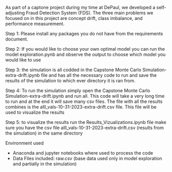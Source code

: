 As part of a captone project during my time at DePaul, we developed a self-adjusting Fraud Detection System (FDS). The three main problems we focused on in this project are concept drift, class imbalance, and performance measurement.


Step 1: Please install any packages you do not have from the requirements document.

Step 2: If you would like to choose your own optimal model you can run the model exploration.pynb and observe the output to choose which model you would like to use

Step 3: the simulation is all codded in the Capstone Monte Carlo Simulation-extra-drift.ipynb file and has all the necessary code to run and save the results of the simulation to which ever directory it is ran from. 

Step 4: To run the simulation simply open the Capstone Monte Carlo Simulation-extra-drift.ipynb and run all. This code will take a very long time to run and at the end it will save many csv files. The file with all the results combines is the alll_vals-10-31-2023-extra-drift.csv file. This file will be used to visualize the results

Step 5: to visualize the results run the Results_Vizualizations.ipynb file make sure you have the csv file alll_vals-10-31-2023-extra-drift.csv (results from the simulation) in the same directory

Environment used

-	Anaconda and jupyter notebooks where used to process the code
-	Data Files included: raw.csv (base data used only in model exploration and partially in the simulation)
